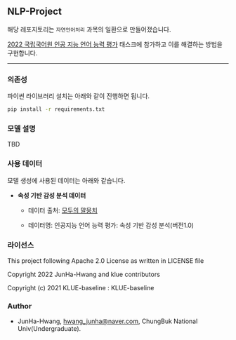 ## NLP-Project

해당 레포지토리는 `자연언어처리` 과목의 일환으로 만들어졌습니다.

[2022 국립국어원 인공 지능 언어 능력 평가](https://corpus.korean.go.kr/task/taskList.do?taskId=8&clCd=END_TASK&subMenuId=sub01) 태스크에 참가하고 이를 해결하는 방법을 구현합니다.

---------

### 의존성

파이썬 라이브러리 설치는 아래와 같이 진행하면 됩니다.

  ```bash
  pip install -r requirements.txt
  ```

### 모델 설명

TBD

### 사용 데이터

모델 생성에 사용된 데이터는 아래와 같습니다.

- **속성 기반 감성 분석 데이터**

  - 데이터 출처: [모두의 말뭉치](https://corpus.korean.go.kr/main.do)
  
  - 데이터명: 인공지능 언어 능력 평가: 속성 기반 감성 분석(버전1.0)
  
### 라이선스

This project following Apache 2.0 License as written in LICENSE file

Copyright 2022 JunHa-Hwang and klue contributors

Copyright (c) 2021 KLUE-baseline : KLUE-baseline

### Author

- JunHa-Hwang, hwang_junha@naver.com, ChungBuk National Univ(Undergraduate).
